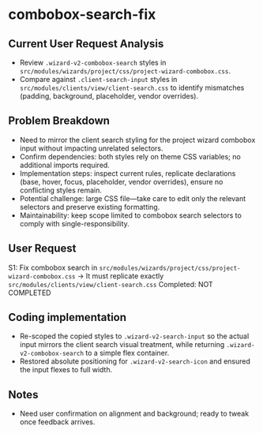 # combobox-search-fix

## Current User Request Analysis
- Review `.wizard-v2-combobox-search` styles in `src/modules/wizards/project/css/project-wizard-combobox.css`.
- Compare against `.client-search-input` styles in `src/modules/clients/view/client-search.css` to identify mismatches (padding, background, placeholder, vendor overrides).

## Problem Breakdown
- Need to mirror the client search styling for the project wizard combobox input without impacting unrelated selectors.
- Confirm dependencies: both styles rely on theme CSS variables; no additional imports required.
- Implementation steps: inspect current rules, replicate declarations (base, hover, focus, placeholder, vendor overrides), ensure no conflicting styles remain.
- Potential challenge: large CSS file—take care to edit only the relevant selectors and preserve existing formatting.
- Maintainability: keep scope limited to combobox search selectors to comply with single-responsibility.

## User Request
S1: Fix combobox search in `src/modules/wizards/project/css/project-wizard-combobox.css` -> It must replicate exactly `src/modules/clients/view/client-search.css`
Completed: NOT COMPLETED

## Coding implementation
- Re-scoped the copied styles to `.wizard-v2-search-input` so the actual input mirrors the client search visual treatment, while returning `.wizard-v2-combobox-search` to a simple flex container.
- Restored absolute positioning for `.wizard-v2-search-icon` and ensured the input flexes to full width.

## Notes
- Need user confirmation on alignment and background; ready to tweak once feedback arrives.
